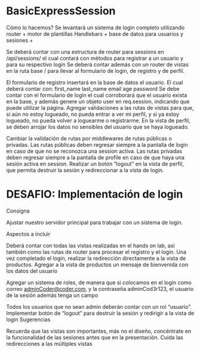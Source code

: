 # BasicExpressSession

Cómo lo hacemos? Se levantará un sistema de login completo utilizando router + motor de plantillas Handlebars + base de datos para usuarios y sesiones + 

Se deberá contar con una estructura de router para sessions en /api/sessions/ el cual contará con métodos para registrar a un usuario y para su respectivo login
Se deberá contar además con un router de vistas en la ruta base / para llevar al formulario de login, de registro y de perfil.

El formulario de registro insertará en la base de datos el usuario. El cual deberá contar con:
first_name
last_name
email
age
password
Se debe contar con el formulario de login el cual corroborará que el usuario exista en la base, y además genere un objeto user en req.session, indicando que puede utilizar la página.
Agregar validaciones a las rutas de vistas para que, si aún no estoy logueado, no pueda entrar a ver mi perfil, y si ya estoy logueado, no pueda volver a loguearme o registrarme.
En la vista de perfil, se deben arrojar los datos no sensibles del usuario que se haya logueado.

Cambiar la validación de rutas por middlewares de rutas públicas o privadas. 
Las rutas públicas deben regresar siempre a la pantalla de login en caso de que no se reconozca una session activa.
Las rutas privadas deben regresar siempre a la pantalla de profile en caso de que haya una sesión activa en session.
Realizar un botón “logout” en la vista de perfil, que permita destruir la sesión y redireccionar a la vista de login.

# DESAFIO: Implementación de login


Consigna

Ajustar nuestro servidor principal para trabajar con un sistema de login.

Aspectos a incluir

Deberá contar con todas las vistas realizadas en el hands on lab, así también como las rutas de router para procesar el registro y el login. 
Una vez completado el login, realizar la redirección directamente a la vista de productos.
Agregar a la vista de productos un mensaje de bienvenida con los datos del usuario

Agregar un sistema de roles, de manera que si colocamos en el login como correo adminCoder@coder.com, y la contraseña adminCod3r123, el usuario de la sesión además tenga un campo 


Todos los usuarios que no sean admin deberán contar con un rol “usuario”.
Implementar botón de “logout” para destruir la sesión y redirigir a la vista de login
Sugerencias

Recuerda que las vistas son importantes, más no el diseño, concéntrate en la funcionalidad de las sesiones antes que en la presentación.
Cuida las redirecciones a las múltiples vistas


